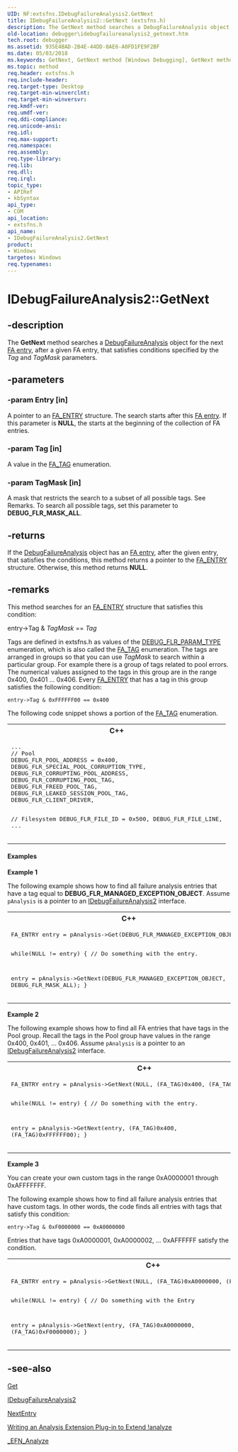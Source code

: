 ```yaml
---
UID: NF:extsfns.IDebugFailureAnalysis2.GetNext
title: IDebugFailureAnalysis2::GetNext (extsfns.h)
description: The GetNext method searches a DebugFailureAnalysis object for the next FA entry, after a given FA entry, that satisfies conditions specified by the Tag and TagMask parameters.
old-location: debugger\idebugfailureanalysis2_getnext.htm
tech.root: debugger
ms.assetid: 935E4BAD-2B4E-44DD-8AE6-A0FD1FE9F2BF
ms.date: 05/03/2018
ms.keywords: GetNext, GetNext method [Windows Debugging], GetNext method [Windows Debugging],IDebugFailureAnalysis2 interface, IDebugFailureAnalysis2 interface [Windows Debugging],GetNext method, IDebugFailureAnalysis2.GetNext, IDebugFailureAnalysis2::GetNext, debugger.idebugfailureanalysis2_getnext, extsfns/IDebugFailureAnalysis2::GetNext
ms.topic: method
req.header: extsfns.h
req.include-header: 
req.target-type: Desktop
req.target-min-winverclnt: 
req.target-min-winversvr: 
req.kmdf-ver: 
req.umdf-ver: 
req.ddi-compliance: 
req.unicode-ansi: 
req.idl: 
req.max-support: 
req.namespace: 
req.assembly: 
req.type-library: 
req.lib: 
req.dll: 
req.irql: 
topic_type:
- APIRef
- kbSyntax
api_type:
- COM
api_location:
- extsfns.h
api_name:
- IDebugFailureAnalysis2.GetNext
product:
- Windows
targetos: Windows
req.typenames: 
---
```


# IDebugFailureAnalysis2::GetNext


## -description


   The <b>GetNext</b> method searches a <a href="https://msdn.microsoft.com/0B44FCB9-D23F-4630-9F9A-FBAD46712B14">DebugFailureAnalysis</a> object for the next <a href="https://msdn.microsoft.com/759DE159-F2A8-4BB1-AAF5-B2B91C4F91B0">FA entry</a>, after a given FA entry, that satisfies conditions specified by the <i>Tag</i> and <i>TagMask</i> parameters.


## -parameters




### -param Entry [in]

A pointer to an <a href="https://msdn.microsoft.com/library/windows/hardware/jj991808">FA_ENTRY</a> structure. The search starts after this <a href="https://msdn.microsoft.com/759DE159-F2A8-4BB1-AAF5-B2B91C4F91B0">FA entry</a>. If this parameter is <b>NULL</b>, the starts at the beginning of the collection of FA entries.


### -param Tag [in]

A value in the <a href="https://docs.microsoft.com/windows-hardware/drivers/debugger/writing-an-analysis-extension-to-extend--analyze">FA_TAG</a> enumeration.


### -param TagMask [in]

A mask that restricts the search to a subset of all possible tags. See Remarks. To search all possible tags, set this parameter to <b>DEBUG_FLR_MASK_ALL</b>.


## -returns



If the <a href="https://msdn.microsoft.com/0B44FCB9-D23F-4630-9F9A-FBAD46712B14">DebugFailureAnalysis</a> object has an <a href="https://msdn.microsoft.com/759DE159-F2A8-4BB1-AAF5-B2B91C4F91B0">FA entry</a>, after the given entry, that satisfies the conditions, this method returns a pointer to the <a href="https://msdn.microsoft.com/library/windows/hardware/jj991808">FA_ENTRY</a> structure. Otherwise, this method returns <b>NULL</b>.




## -remarks



This method searches for an <a href="https://msdn.microsoft.com/library/windows/hardware/jj991808">FA_ENTRY</a> structure that satisfies this condition:

entry-&gt;Tag &amp; <i>TagMask</i> == <i>Tag</i>

Tags are defined in extsfns.h as values of the <a href="https://msdn.microsoft.com/library/windows/hardware/jj991806">DEBUG_FLR_PARAM_TYPE</a> enumeration, which is also called the <a href="https://docs.microsoft.com/windows-hardware/drivers/debugger/writing-an-analysis-extension-to-extend--analyze">FA_TAG</a> enumeration. The tags are arranged in groups so that you can use <i>TagMask</i> to search within a particular group. For example there is a group of tags related to pool errors. The numerical values assigned to the tags in this group are in the range 0x400, 0x401 ... 0x406. Every <a href="https://msdn.microsoft.com/library/windows/hardware/jj991808">FA_ENTRY</a> that has a tag in this group satisfies the following condition:

<code>entry-&gt;Tag &amp; 0xFFFFFF00 == 0x400</code>

The following code snippet shows a portion of the <a href="https://docs.microsoft.com/windows-hardware/drivers/debugger/writing-an-analysis-extension-to-extend--analyze">FA_TAG</a> enumeration.

<div class="code"><span codelanguage="ManagedCPlusPlus"><table>
<tr>
<th>C++</th>
</tr>
<tr>
<td>
<pre>...
// Pool
DEBUG_FLR_POOL_ADDRESS = 0x400,
DEBUG_FLR_SPECIAL_POOL_CORRUPTION_TYPE,
DEBUG_FLR_CORRUPTING_POOL_ADDRESS,
DEBUG_FLR_CORRUPTING_POOL_TAG,
DEBUG_FLR_FREED_POOL_TAG,
DEBUG_FLR_LEAKED_SESSION_POOL_TAG,
DEBUG_FLR_CLIENT_DRIVER,

// Filesystem
DEBUG_FLR_FILE_ID = 0x500,
DEBUG_FLR_FILE_LINE,
...</pre>
</td>
</tr>
</table></span></div>

#### Examples

<b>Example 1</b>

The following example shows how to find all failure analysis entries that have a tag equal to <b>DEBUG_FLR_MANAGED_EXCEPTION_OBJECT</b>. Assume <code>pAnalysis</code> is a pointer to an <a href="https://msdn.microsoft.com/library/windows/hardware/jj983405">IDebugFailureAnalysis2</a> interface.

<div class="code"><span codelanguage="ManagedCPlusPlus"><table>
<tr>
<th>C++</th>
</tr>
<tr>
<td>
<pre>FA_ENTRY entry = pAnalysis-&gt;Get(DEBUG_FLR_MANAGED_EXCEPTION_OBJECT);

while(NULL != entry)
{
   // Do something with the entry.

   entry = pAnalysis-&gt;GetNext(DEBUG_FLR_MANAGED_EXCEPTION_OBJECT, DEBUG_FLR_MASK_ALL);
}</pre>
</td>
</tr>
</table></span></div>
<b>Example 2</b>

The following example shows how to find all FA entries that have tags in the Pool group. Recall the tags in the Pool group have values in the range 0x400, 0x401, ... 0x406. Assume <code>pAnalysis</code> is a pointer to an <a href="https://msdn.microsoft.com/library/windows/hardware/jj983405">IDebugFailureAnalysis2</a> interface.

<div class="code"><span codelanguage="ManagedCPlusPlus"><table>
<tr>
<th>C++</th>
</tr>
<tr>
<td>
<pre>FA_ENTRY entry = pAnalysis-&gt;GetNext(NULL, (FA_TAG)0x400, (FA_TAG)0xFFFFFF00);

while(NULL != entry)
{
   // Do something with the entry.

   entry = pAnalysis-&gt;GetNext(entry, (FA_TAG)0x400, (FA_TAG)0xFFFFFF00);
}</pre>
</td>
</tr>
</table></span></div>
<b>Example 3</b>

You can create your own custom tags in the range 0xA0000001 through 0xAFFFFFFF.

The following example shows how to find all failure analysis entries that have custom tags. In other words, the code finds all entries with tags that satisfy this condition:

<code>entry-&gt;Tag &amp; 0xF0000000 == 0xA0000000</code>

Entries that have tags 0xA0000001, 0xA0000002, ... 0xAFFFFFF satisfy the condition. 

<div class="code"><span codelanguage="ManagedCPlusPlus"><table>
<tr>
<th>C++</th>
</tr>
<tr>
<td>
<pre>
FA_ENTRY entry = pAnalysis-&gt;GetNext(NULL, (FA_TAG)0xA0000000, (FA_TAG)0xF0000000);

while(NULL != entry)
{
   // Do something with the Entry

   entry = pAnalysis-&gt;GetNext(entry, (FA_TAG)0xA0000000, (FA_TAG)0xF0000000);
}</pre>
</td>
</tr>
</table></span></div>



## -see-also




<a href="https://msdn.microsoft.com/library/windows/hardware/jj983411">Get</a>



<a href="https://msdn.microsoft.com/library/windows/hardware/jj983405">IDebugFailureAnalysis2</a>



<a href="https://msdn.microsoft.com/library/windows/hardware/jj983422">NextEntry</a>



<a href="https://msdn.microsoft.com/7648F789-85D5-4247-90DD-2EAA43543483">Writing an Analysis Extension Plug-in to Extend !analyze</a>



<a href="https://msdn.microsoft.com/library/windows/hardware/jj983432">_EFN_Analyze</a>
 

 

